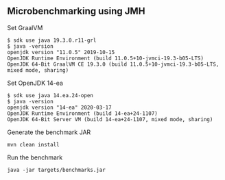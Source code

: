 ## Microbenchmarking using JMH

Set GraalVM
```shell script
$ sdk use java 19.3.0.r11-grl
$ java -version
openjdk version "11.0.5" 2019-10-15
OpenJDK Runtime Environment (build 11.0.5+10-jvmci-19.3-b05-LTS)
OpenJDK 64-Bit GraalVM CE 19.3.0 (build 11.0.5+10-jvmci-19.3-b05-LTS, mixed mode, sharing)
```

Set OpenJDK 14-ea
```shell script
$ sdk use java 14.ea.24-open
$ java -version
openjdk version "14-ea" 2020-03-17
OpenJDK Runtime Environment (build 14-ea+24-1107)
OpenJDK 64-Bit Server VM (build 14-ea+24-1107, mixed mode, sharing)
```

Generate the benchmark JAR
```shell script
mvn clean install
```

Run the benchmark
```shell script
java -jar targets/benchmarks.jar
```